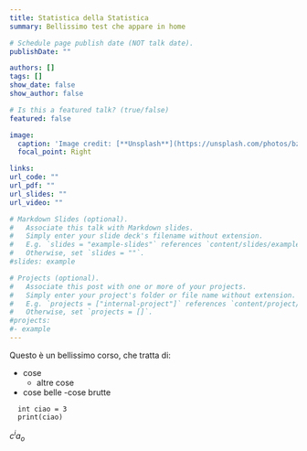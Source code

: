 ```yaml
---
title: Statistica della Statistica
summary: Bellissimo test che appare in home

# Schedule page publish date (NOT talk date).
publishDate: ""

authors: []
tags: []
show_date: false
show_author: false

# Is this a featured talk? (true/false)
featured: false

image:
  caption: 'Image credit: [**Unsplash**](https://unsplash.com/photos/bzdhc5b3Bxs)'
  focal_point: Right

links:
url_code: ""
url_pdf: ""
url_slides: ""
url_video: ""

# Markdown Slides (optional).
#   Associate this talk with Markdown slides.
#   Simply enter your slide deck's filename without extension.
#   E.g. `slides = "example-slides"` references `content/slides/example-slides.md`.
#   Otherwise, set `slides = ""`.
#slides: example

# Projects (optional).
#   Associate this post with one or more of your projects.
#   Simply enter your project's folder or file name without extension.
#   E.g. `projects = ["internal-project"]` references `content/project/deep-learning/index.md`.
#   Otherwise, set `projects = []`.
#projects:
#- example
---
```



Questo è un bellissimo corso, che tratta di:
- cose
  - altre cose
- cose belle
-cose brutte

```
  int ciao = 3
  print(ciao)
```

$c^i a_o$